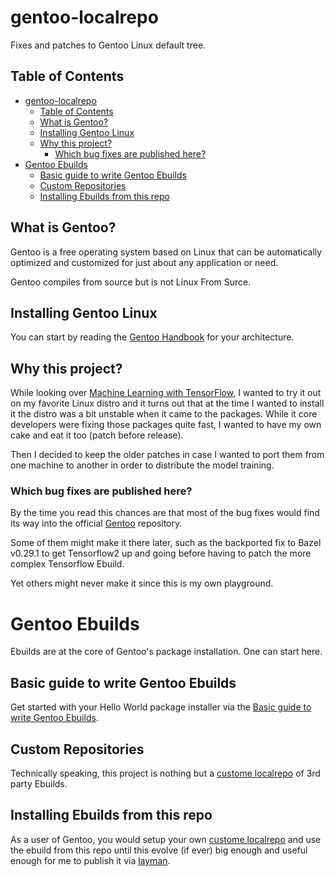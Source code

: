 # gentoo-localrepo
Fixes and patches to Gentoo Linux default tree.

## Table of Contents
* [gentoo-localrepo](#gentoo-localrepo)
  * [Table of Contents](#table-of-contents)
  * [What is Gentoo?](#what-is-gentoo)
  * [Installing Gentoo Linux](#installing-gentoo-linux)
  * [Why this project?](#why-this-project)
    * [Which bug fixes are published here?](#which-bug-fixes-are-published-here)
* [Gentoo Ebuilds](#gentoo-ebuilds)
  * [Basic guide to write Gentoo Ebuilds](#basic-guide-to-write-gentoo-ebuilds)
  * [Custom Repositories](#custom-repositories)
  * [Installing Ebuilds from this repo](installing-ebuilds-from-this-repo)

## What is Gentoo?
Gentoo is a free operating system based on Linux that can be automatically
optimized and customized for just about any application or need.

Gentoo compiles from source but is not Linux From Surce.

## Installing Gentoo Linux
You can start by reading the [Gentoo Handbook](https://wiki.gentoo.org/wiki/Handbook:Main_Page) for your architecture.

## Why this project?
While looking over [Machine Learning with TensorFlow](https://www.manning.com/books/machine-learning-with-tensorflow),
I wanted to try it out on my favorite Linux distro and it turns out that at the time I wanted to install it the distro
was a bit unstable when it came to the packages. While it core developers were fixing those packages quite fast, I wanted
to have my own cake and eat it too (patch before release).

Then I decided to keep the older patches in case I wanted to port them from one machine to another in order to distribute
the model training.

### Which bug fixes are published here?
By the time you read this chances are that most of the bug fixes would find its way into the official
[Gentoo](https://github.com/gentoo/gentoo) repository.

Some of them might make it there later, such as the backported fix
to Bazel v0.29.1 to get Tensorflow2 up and going before having to patch the more complex Tensorflow Ebuild.

Yet others might never make it since this is my own playground.

# Gentoo Ebuilds
Ebuilds are at the core of Gentoo's package installation. One can start here.

## Basic guide to write Gentoo Ebuilds
Get started with your Hello World package installer via the
[Basic guide to write Gentoo Ebuilds](https://wiki.gentoo.org/wiki/Basic_guide_to_write_Gentoo_Ebuilds).

## Custom Repositories
Technically speaking, this project is nothing but a [custome localrepo](https://wiki.gentoo.org/wiki/Custom_repository)
of 3rd party Ebuilds.

## Installing Ebuilds from this repo
As a user of Gentoo, you would setup your own [custome localrepo](https://wiki.gentoo.org/wiki/Custom_repository)
and use the ebuild from this repo until this evolve (if ever) big enough and useful enough for me to publish it
via [layman](https://wiki.gentoo.org/wiki/Layman).
